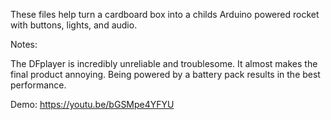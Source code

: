 These files help turn a cardboard box into a childs Arduino powered rocket with buttons, lights, and audio.

Notes:

The DFplayer is incredibly unreliable and troublesome. It almost makes the final product annoying. Being powered by a battery pack results in the best performance.

Demo: https://youtu.be/bGSMpe4YFYU
